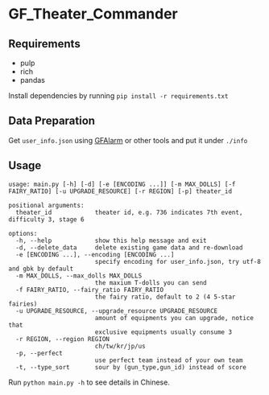 # GF_Theater_Commander
## Requirements
- pulp
- rich
- pandas
  
Install dependencies by running `pip install -r requirements.txt`

## Data Preparation
Get `user_info.json` using [GFAlarm](
https://gall.dcinside.com/mgallery/board/view?id=micateam&no=1439586) or other tools and put it under `./info`

## Usage
```
usage: main.py [-h] [-d] [-e [ENCODING ...]] [-m MAX_DOLLS] [-f FAIRY_RATIO] [-u UPGRADE_RESOURCE] [-r REGION] [-p] theater_id

positional arguments:
  theater_id            theater id, e.g. 736 indicates 7th event, difficulty 3, stage 6

options:
  -h, --help            show this help message and exit
  -d, --delete_data     delete existing game data and re-download
  -e [ENCODING ...], --encoding [ENCODING ...]
                        specify encoding for user_info.json, try utf-8 and gbk by default
  -m MAX_DOLLS, --max_dolls MAX_DOLLS
                        the maxium T-dolls you can send
  -f FAIRY_RATIO, --fairy_ratio FAIRY_RATIO
                        the fairy ratio, default to 2 (4 5-star fairies)
  -u UPGRADE_RESOURCE, --upgrade_resource UPGRADE_RESOURCE
                        amount of equipments you can upgrade, notice that
                        exclusive equipments usually consume 3
  -r REGION, --region REGION
                        ch/tw/kr/jp/us
  -p, --perfect
                        use perfect team instead of your own team
  -t, --type_sort       sour by (gun_type,gun_id) instead of score
```
Run `python main.py -h` to see details in Chinese.